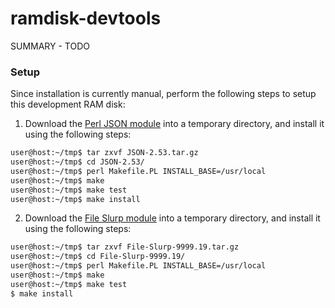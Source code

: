 ramdisk-devtools
================

SUMMARY - TODO


### Setup

Since installation is currently manual, perform the following steps to setup this development RAM disk:

1. Download the [Perl JSON module](http://search.cpan.org/~makamaka/JSON-2.53/lib/JSON.pm) into a temporary directory, 
and install it using the following steps:

```bash
user@host:~/tmp$ tar zxvf JSON-2.53.tar.gz
user@host:~/tmp$ cd JSON-2.53/
user@host:~/tmp$ perl Makefile.PL INSTALL_BASE=/usr/local
user@host:~/tmp$ make
user@host:~/tmp$ make test
user@host:~/tmp$ make install
```

2. Download the [File Slurp module](http://search.cpan.org/~uri/File-Slurp-9999.19/lib/File/Slurp.pm) into a temporary 
directory, and install it using the following steps:

```bash
user@host:~/tmp$ tar zxvf File-Slurp-9999.19.tar.gz
user@host:~/tmp$ cd File-Slurp-9999.19/
user@host:~/tmp$ perl Makefile.PL INSTALL_BASE=/usr/local
user@host:~/tmp$ make
user@host:~/tmp$ make test
$ make install
```